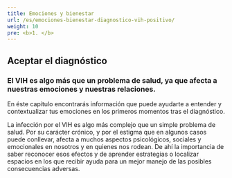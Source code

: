 ```yaml
---
title: Emociones y bienestar
url: /es/emociones-bienestar-diagnostico-vih-positivo/
weight: 10
pre: <b>1. </b>
---
```


## Aceptar el diagnóstico

### El VIH es algo más que un problema de salud, ya que afecta a nuestras emociones y nuestras relaciones.

En éste capítulo encontrarás información que puede ayudarte a entender y contextualizar tus emociones en los primeros momentos tras el diagnóstico.

La infección por el VIH es algo más complejo que un simple problema de salud. Por su carácter crónico, y por el estigma que en algunos casos puede conllevar, afecta a muchos aspectos psicológicos, sociales y emocionales en nosotros y en quienes nos rodean. De ahí la importancia de saber reconocer esos efectos y de aprender estrategias o localizar espacios en los que recibir ayuda para un mejor manejo de las posibles consecuencias adversas.